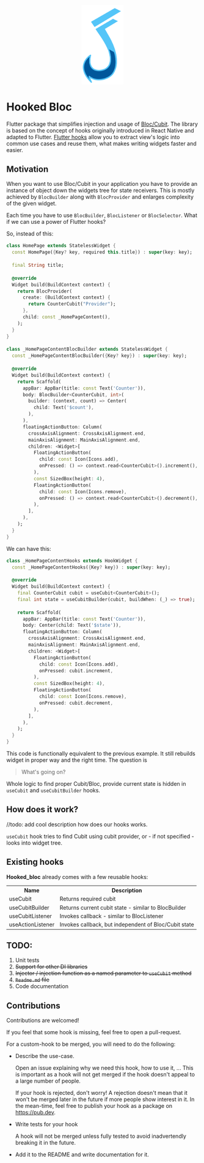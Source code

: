 <!-- 
This README describes the package. If you publish this package to pub.dev,
this README's contents appear on the landing page for your package.

For information about how to write a good package README, see the guide for
[writing package pages](https://dart.dev/guides/libraries/writing-package-pages). 

For general information about developing packages, see the Dart guide for
[creating packages](https://dart.dev/guides/libraries/create-library-packages)
and the Flutter guide for
[developing packages and plugins](https://flutter.dev/developing-packages). 
-->

<p align="center">
<img src="https://raw.githubusercontent.com/rrousselGit/flutter_hooks/master/packages/flutter_hooks/flutter-hook.svg?sanitize=true" width="110">
</p>

# Hooked Bloc

Flutter package that simplifies injection and usage of <a href="https://pub.dev/packages/flutter_bloc"> Bloc/Cubit</a>. 
The library is based on the concept of hooks originally introduced in React Native and adapted to Flutter. 
<a href="https://github.com/rrousselGit/flutter_hooks">Flutter hooks</a> allow you to extract view's logic 
into common use cases and reuse them, what makes writing widgets faster and easier.

## Motivation

When you want to use Bloc/Cubit in your application 
you have to provide an instance of object down the widgets tree for state receivers. 
This is mostly achieved by `BlocBuilder` along with `BlocProvider` and enlarges 
complexity of the given widget.  

Each time you have to use `BlocBuilder`, `BlocListener` or `BlocSelector`. What if we can use a power of Flutter hooks?


So, instead of this:
```dart
class HomePage extends StatelessWidget {
  const HomePage({Key? key, required this.title}) : super(key: key);

  final String title;

  @override
  Widget build(BuildContext context) {
    return BlocProvider(
      create: (BuildContext context) {
        return CounterCubit("Provider");
      },
      child: const _HomePageContent(),
    );
  }
}

class _HomePageContentBlocBuilder extends StatelessWidget {
  const _HomePageContentBlocBuilder({Key? key}) : super(key: key);

  @override
  Widget build(BuildContext context) {
    return Scaffold(
      appBar: AppBar(title: const Text('Counter')),
      body: BlocBuilder<CounterCubit, int>(
        builder: (context, count) => Center(
          child: Text('$count'),
        ),
      ),
      floatingActionButton: Column(
        crossAxisAlignment: CrossAxisAlignment.end,
        mainAxisAlignment: MainAxisAlignment.end,
        children: <Widget>[
          FloatingActionButton(
            child: const Icon(Icons.add),
            onPressed: () => context.read<CounterCubit>().increment(),
          ),
          const SizedBox(height: 4),
          FloatingActionButton(
            child: const Icon(Icons.remove),
            onPressed: () => context.read<CounterCubit>().decrement(),
          ),
        ],
      ),
    );
  }
}
```

We can have this:

```dart
class _HomePageContentHooks extends HookWidget {
  const _HomePageContentHooks({Key? key}) : super(key: key);

  @override
  Widget build(BuildContext context) {
    final CounterCubit cubit = useCubit<CounterCubit>();
    final int state = useCubitBuilder(cubit, buildWhen: (_) => true);

    return Scaffold(
      appBar: AppBar(title: const Text('Counter')),
      body: Center(child: Text('$state')),
      floatingActionButton: Column(
        crossAxisAlignment: CrossAxisAlignment.end,
        mainAxisAlignment: MainAxisAlignment.end,
        children: <Widget>[
          FloatingActionButton(
            child: const Icon(Icons.add),
            onPressed: cubit.increment,
          ),
          const SizedBox(height: 4),
          FloatingActionButton(
            child: const Icon(Icons.remove),
            onPressed: cubit.decrement,
          ),
        ],
      ),
    );
  }
}
```

This code is functionally equivalent to the previous example. It still rebuilds widget in proper way and the right time.
The question is

> What's going on?

Whole logic to find proper Cubit/Bloc, provide current state is hidden in `useCubit` and `useCubitBuilder` hooks.


## How does it work?

//todo: add cool description how does our hooks works.

`useCubit` hook tries to find Cubit using cubit provider, or - if not specified - looks into widget tree.


## Existing hooks

**Hooked_bloc** already comes with a few reusable hooks:

<table>
  <tr>
      <th>Name</th>
      <th>Description</th>
  </tr>

  <tr>
    <td>useCubit</td>
    <td>Returns required cubit</td>
  </tr>

  <tr>
    <td>useCubitBuilder</td>
    <td>Returns current cubit state - similar to BlocBuilder</td>
  </tr>

  <tr>
    <td>useCubitListener</td>
    <td>Invokes callback - similar to BlocListener</td>
  </tr>

  <tr>
    <td>useActionListener</td>
    <td>Invokes callback, but independent of Bloc/Cubit state</td>
  </tr>

</table>

## TODO:
1. Unit tests
2. <del>Support for other DI libraries</del>
3. <del>Injector / injection function as a named parameter to `useCubit` method
4. <del>`Readme.md` file</del>
5. Code documentation

## Contributions

Contributions are welcomed!

If you feel that some hook is missing, feel free to open a pull-request.

For a custom-hook to be merged, you will need to do the following:

- Describe the use-case.

  Open an issue explaining why we need this hook, how to use it, ...
  This is important as a hook will not get merged if the hook doesn't appeal to
  a large number of people.

  If your hook is rejected, don't worry! A rejection doesn't mean that it won't
  be merged later in the future if more people show interest in it.
  In the mean-time, feel free to publish your hook as a package on https://pub.dev.

- Write tests for your hook

  A hook will not be merged unless fully tested to avoid inadvertendly breaking it
  in the future.

- Add it to the README and write documentation for it.